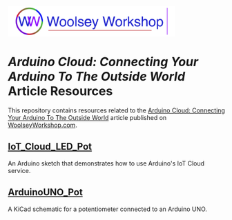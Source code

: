 <a href="https://www.woolseyworkshop.com"><img src="https://raw.githubusercontent.com/WoolseyWorkshop/.github/master/profile/assets/WWS_Logo.png" alt="Woolsey Workshop" height="70"></a>

# *Arduino Cloud: Connecting Your Arduino To The Outside World* Article Resources
This repository contains resources related to the [Arduino Cloud: Connecting Your Arduino To The Outside World](https://www.woolseyworkshop.com/2023/10/23/arduino-cloud-connecting-your-arduino-to-the-outside-world/) article published on [WoolseyWorkshop.com](https://www.woolseyworkshop.com).

## [IoT_Cloud_LED_Pot](IoT_Cloud_LED_Pot)
An Arduino sketch that demonstrates how to use Arduino's IoT Cloud service.

## [ArduinoUNO_Pot](ArduinoUNO_Pot)
A KiCad schematic for a potentiometer connected to an Arduino UNO.
